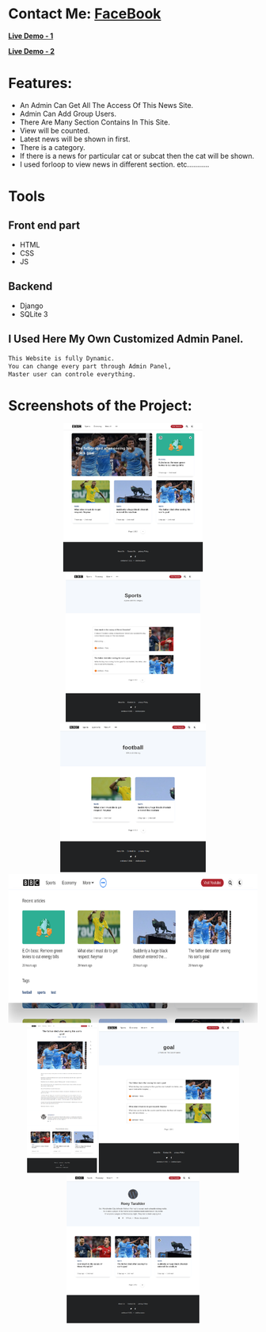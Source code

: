 # Contact Me: [FaceBook](https://www.facebook.com/ronytarafder99/)


**[Live Demo - 1](http://advance-djblog.herokuapp.com)**

**[Live Demo - 2](http://advance-djblog.herokuapp.com)**

# Features:
- An Admin Can Get All The Access Of This News Site.
- Admin Can Add Group Users.
- There Are Many Section Contains In This Site.
- View will be counted.
- Latest news will be shown in first.
- There is a category.
- If there is a news for particular cat or subcat then the cat will be shown.
- I used forloop to view news in different section.
etc...........

# Tools
## Front end part
* HTML
* CSS
* JS
## Backend
* Django
* SQLite 3

## I Used Here My Own Customized Admin Panel.
```
This Website is fully Dynamic.
You can change every part through Admin Panel,
Master user can controle everything.
```

# Screenshots of the Project:
<p align="center">
  <img width="auto" height="300" src="./ScreenShots/homePage.png">
  <img width="auto" height="300" src="./ScreenShots/category.png">
  <img width="auto" height="300" src="./ScreenShots/football-tag.png">
  <img width="auto" height="300" src="./ScreenShots/header.png">
  <img width="auto" height="300" src="./ScreenShots/postpage.png">
  <img width="auto" height="300" src="./ScreenShots/Serch-Results.png">
  <img width="auto" height="300" src="./ScreenShots/welcome-title.png">
</p>